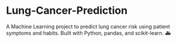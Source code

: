 # Lung-Cancer-Prediction
A Machine Learning project to predict lung cancer risk using patient symptoms and habits. Built with Python, pandas, and scikit-learn. 🚑
